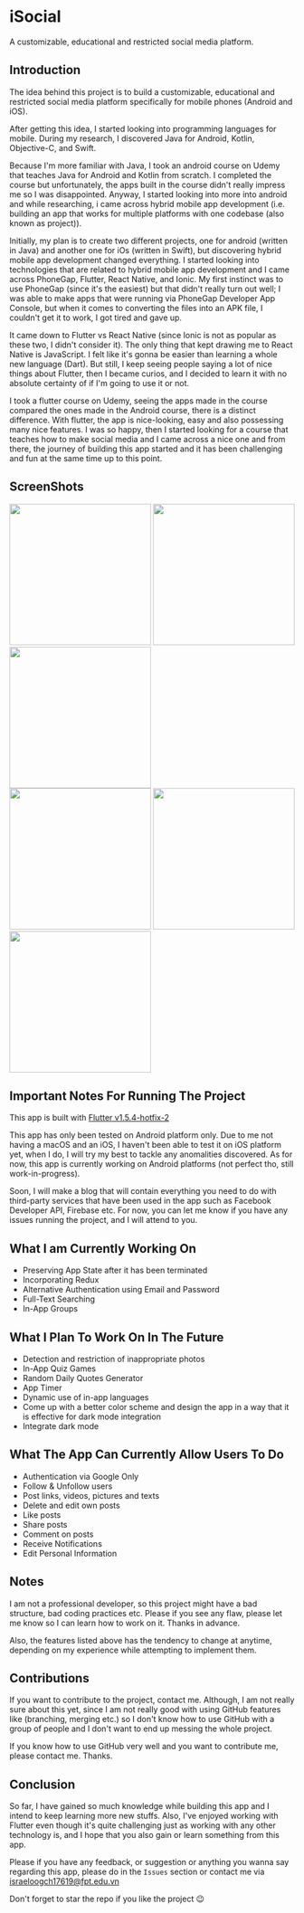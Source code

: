 # iSocial

A customizable, educational and restricted social media platform.

## Introduction

The idea behind this project is to build a customizable, educational and restricted social media platform specifically for mobile phones (Android and iOS). 

After getting this idea, I started looking into programming languages for mobile. During my research, I discovered Java for Android, Kotlin, Objective-C, and Swift.

Because I'm more familiar with Java, I took an android course on Udemy that teaches Java for Android and Kotlin from scratch. I completed the course but unfortunately, the apps built in the course didn't really impress me so I was disappointed. Anyway, I started looking into more into android and while researching, i came across hybrid mobile app development (i.e. building an app that works for multiple platforms with one codebase (also known as project)).

Initially, my plan is to create two different projects, one for android (written in Java) and another one for iOs (written in Swift), but discovering hybrid mobile app development changed everything. I started looking into technologies that are related to hybrid mobile app development and I came across PhoneGap, Flutter, React Native, and Ionic. My first instinct was to use PhoneGap (since it's the easiest) but that didn't really turn out well; I was able to make apps that were running via PhoneGap Developer App Console, but when it comes to converting the files into an APK file, I couldn't get it to work, I got tired and gave up.

It came down to Flutter vs React Native (since Ionic is not as popular as these two, I didn't consider it). The only thing that kept drawing me to React Native is JavaScript. I felt like it's gonna be easier than learning a whole new language (Dart). But still, I keep seeing people saying a lot of nice things about Flutter, then I became curios, and I decided to learn it with no absolute certainty of if I'm going to use it or not.

I took a flutter course on Udemy, seeing the apps made in the course compared the ones made in the Android course, there is a distinct difference. With flutter, the app is nice-looking, easy and also possessing many nice features. I was so happy, then I started looking for a course that teaches how to make social media and I came across a nice one and from there, the journey of building this app started and it has been challenging and fun at the same time up to this point. 

## ScreenShots

<img src='https://res.cloudinary.com/dh1bjqhbl/image/upload/v1580583257/Screenshot_2020-02-02-01-39-50-98_gq44vf.png' width='250'>   <img src='https://res.cloudinary.com/dh1bjqhbl/image/upload/v1580583258/Screenshot_2020-02-02-01-37-51-27_xngpct.png' width='250'>   <img src='https://res.cloudinary.com/dh1bjqhbl/image/upload/v1580583258/Screenshot_2020-02-02-01-38-37-42_kanibl.png' width='250'>  
<img src='https://res.cloudinary.com/dh1bjqhbl/image/upload/v1580583258/Screenshot_2020-02-02-01-38-42-81_wb7app.png' width='250'>
<img src='https://res.cloudinary.com/dh1bjqhbl/image/upload/v1580583257/Screenshot_2020-02-02-01-38-48-94_fvaqia.png' width='250'>
<img src='https://res.cloudinary.com/dh1bjqhbl/image/upload/v1580583258/Screenshot_2020-02-02-01-40-29-00_ezmw1r.png' width='250'>

## Important Notes For Running The Project 

This app is built with [Flutter v1.5.4-hotfix-2](https://flutter.dev/docs/development/tools/sdk/releases)

This app has only been tested on Android platform only. Due to me not having a macOS and an iOS, I haven't been able to test it on iOS platform yet, when I do, I will try my best to tackle any anomalities discovered. As for now, this app is currently working on Android platforms (not perfect tho, still work-in-progress).

Soon, I will make a blog that will contain everything you need to do with third-party services that have been used in the app such as Facebook Developer API, Firebase etc. For now, you can let me know if you have any issues running the project, and I will attend to you.

## What I am Currently Working On

  - Preserving App State after it has been terminated
  - Incorporating Redux 
  - Alternative Authentication using Email and Password
  - Full-Text Searching
  - In-App Groups

## What I Plan To Work On In The Future
  
  - Detection and restriction of inappropriate photos
  - In-App Quiz Games
  - Random Daily Quotes Generator
  - App Timer
  - Dynamic use of in-app languages
  - Come up with a better color scheme and design the app in a way that it is effective for dark mode integration
  - Integrate dark mode
  
## What The App Can Currently Allow Users To Do
 
  - Authentication via Google Only
  - Follow & Unfollow users
  - Post links, videos, pictures and texts
  - Delete and edit own posts
  - Like posts
  - Share posts 
  - Comment on posts 
  - Receive Notifications
  - Edit Personal Information

## Notes
I am not a professional developer, so this project might have a bad structure, bad coding practices etc. Please if you see any flaw, please let me know so I can learn how to work on it. Thanks in advance.

Also, the features listed above has the tendency to change at anytime, depending on my experience while attempting to implement them.

## Contributions
If you want to contribute to the project, contact me. Although, I am not really sure about this yet, since I am not really good with using GitHub features like (branching, merging etc.) so I don't know how to use GitHub with a group of people and I don't want to end up messing the whole project. 

If you know how to use GitHub very well and you want to contribute me, please contact me. Thanks.

## Conclusion
So far, I have gained so much knowledge while building this app and I intend to keep learning more new stuffs. Also, I've enjoyed working with Flutter even though it's quite challenging just as working with any other technology is, and I hope that you also gain or learn something from this app.

Please if you have any feedback, or suggestion or anything you wanna say regarding this app, please do in the ```Issues``` section or contact me via [israeloogch17619@fpt.edu.vn](mailto:israeloogch17619@fpt.edu.vn) 

Don't forget to star the repo if you like the project 😉 
